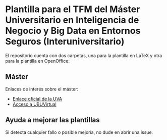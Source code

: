 # Plantilla para el TFM del Máster Universitario en Inteligencia de Negocio y Big Data en Entornos Seguros (Interuniversitario)

El repositorio cuenta con dos carpetas, una para la plantilla en LaTeX y otra para la plantilla en OpenOffice:

## Máster
Enlaces de interés sobre el máster:

- [Enlace oficial de la UVA](https://www.inf.uva.es/master-online/)
- [Acceso a UBUVirtual](https://ubuvirtual.ubu.es/course/view.php?id=12570)

## Ayuda a mejorar las plantillas
Si detecta cualquier fallo o posible mejoría, no dude en abrir una issue.

